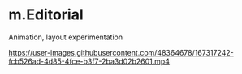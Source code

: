 # m.Editorial
Animation, layout experimentation


https://user-images.githubusercontent.com/48364678/167317242-fcb526ad-4d85-4fce-b3f7-2ba3d02b2601.mp4

